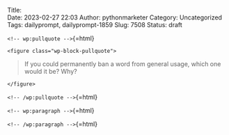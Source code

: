 Title:  
Date: 2023-02-27 22:03
Author: pythonmarketer
Category: Uncategorized
Tags: dailyprompt, dailyprompt-1859
Slug: 7508
Status: draft

`<!-- wp:pullquote -->`{=html}

```{=html}
<figure class="wp-block-pullquote">
```
> If you could permanently ban a word from general usage, which one would it be? Why?

```{=html}
</figure>
```
`<!-- /wp:pullquote -->`{=html}

`<!-- wp:paragraph -->`{=html}

`<!-- /wp:paragraph -->`{=html}
